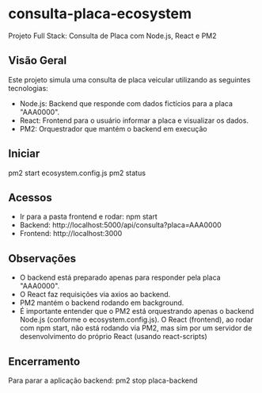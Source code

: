 # consulta-placa-ecosystem

Projeto Full Stack: Consulta de Placa com Node.js, React e PM2

Visão Geral
---------------------------------------------------------------------------------------
Este projeto simula uma consulta de placa veicular utilizando as seguintes tecnologias:

- Node.js: Backend que responde com dados fictícios para a placa "AAA0000".
- React: Frontend para o usuário informar a placa e visualizar os dados.
- PM2: Orquestrador que mantém o backend em execução


Iniciar
---------------------------------------------------------------------------------------
pm2 start ecosystem.config.js
pm2 status


Acessos
---------------------------------------------------------------------------------------
- Ir para a pasta frontend e rodar:
    npm start
- Backend: http://localhost:5000/api/consulta?placa=AAA0000
- Frontend: http://localhost:3000


Observações
---------------------------------------------------------------------------------------
- O backend está preparado apenas para responder pela placa "AAA0000".
- O React faz requisições via axios ao backend.
- PM2 mantém o backend rodando em background.
- É importante entender que o PM2 está orquestrando apenas o backend Node.js (conforme o ecosystem.config.js). O React (frontend), ao rodar com npm start, não está rodando via PM2, mas sim por um servidor de desenvolvimento do próprio React (usando react-scripts)


Encerramento
---------------------------------------------------------------------------------------
Para parar a aplicação backend:
pm2 stop placa-backend
